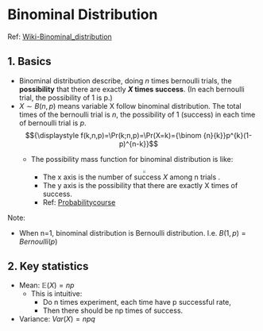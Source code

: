 # Binominal Distribution

Ref: [Wiki-Binominal_distribution](https://en.wikipedia.org/wiki/Binomial_distribution)

## 1. Basics

- Binominal distribution describe, doing $n$ times bernoulli trials, the **possibility** that there are exactly **$X$ times success**. (In each bernoulli trial, the possibility of 1 is p.)
- $X \sim B(n, p)$ means variable X follow binominal distribution. The total times of the bernoulli trial is $n$, the possibility of 1 (success) in each time of bernoulli trial is $p$.
  $${\displaystyle f(k,n,p)=\Pr(k;n,p)=\Pr(X=k)={\binom {n}{k}}p^{k}(1-p)^{n-k}}$$
  - The possibility mass function for binominal distribution is like: 
    <div  align="center"><img src=http://probabilitycourse.com/images/chapter3/binomial(n=10,p=0.3)%20color.png style = "zoom:30%"></div> 

    - The x axis is the number of success $X$ among n trials .
    - The y axis is the possibility that there are exactly X times of success.
    - Ref: [Probabilitycourse](https://www.probabilitycourse.com/chapter3/3_1_5_special_discrete_distr.php)



Note:
- When n=1, binominal distribution is Bernoulli distribution. I.e. $B(1, p) = Bernoulli(p)$


## 2. Key statistics



- Mean: $\mathbb{E}(X) = np$
  - This is intuitive:
    - Do n times experiment, each time have p successful rate, 
    - Then there should be np times of success.
- Variance: $Var(X) = npq$
